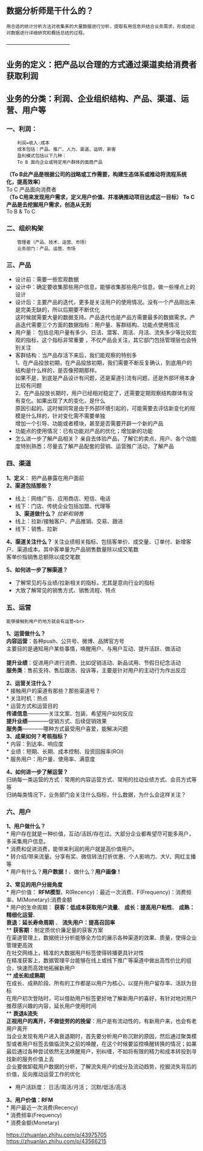 ## 数据分析师是干什么的？
    用合适的统计分析方法对收集来的大量数据进行分析，提取有用信息并结合业务需求，形成结论对数据进行详细研究和概括总结的过程。
————————————

## 业务的定义：把产品以合理的方式通过渠道卖给消费者获取利润

## 业务的分类：利润、企业组织结构、产品、渠道、运营、用户等

### 一、利润：
        利润=收入-成本
        成本包括：产品、推广、人力、渠道、运转、新客
        盈利模式包括以下几种：
        To B 面向企业或特定用户群体的面商产品
   **（To B此产品是根据公司的战略或工作需要，构建生态体系或推动将流程系统化，提高效率）** <br>
        To C  产品面向消费者 <br>
   **（To C用来发现用户需求，定义用户价值、并准确推动项目达成这一目标） To C产品是去挖掘用户需求，创造从无到**<br>
        To B & To C
        
 ### 二、组织构架
        管理者（产品、技术、运营、市场）
        业务部门：产品、运营、市场
        
 
 ### 三、产品
   * 设计前：需要一些宏观数据
   * 设计中：确定要收集那些用户信息，能够收集那些用户信息，做一些埋点上的设计
   * 设计后：主要产品的迭代，更多是关注用户的使用情况。没有一个产品刚出来是完美无缺的，所以后期要不断优化<br>
这时候就需要大量的数据支持。产品迭代也是产品方需要最多的数据需求。产品迭代需要三个方面的数据指标：用户量、客群结构、功能点使用情况
   * 用户量：
 包括总用户量有多少、日活、潜客、周活、月活、流失多少等比较宏观的指标，这个指标非常重要  ，不仅产品会关注，其它部门包括管理层也会特别关注<br>
   * 客群结构：当产品存活下来后，我们能观察的特别多<br>
      1、在产品投放初期，在产品投放初期，我们需要不断反复确认，到底用户的结构是什么样的，是否像预期那样。<br>
    如果不是，到底是产品设计有问题，还是渠道引流有问题，还是外部环境本身比较有问题<br>
      2、在产品投放长期时，用户已经相对稳定了，还需要定期观察结构群体有没有变化。如果出现了大的变化，是什么<br>
    原因引起的。这时候同常是由于外部环境引起的，可能需要去评估新变化的规模是什么样的，针对变化需不需要单独<br>
    增加一个引导、功能或者模块，甚至是否需要开辟一个新的产品<br>
   * 功能点的使用情况：已有功能对产品的优化；增加新的功能
   * 怎么进一步了解产品相关？
  亲自去体验产品，了解它的卖点、用户、各个功能度特别熟悉；尽量去了解产品配套的营销、运营推广活动，了解产品<br>


### 四、渠道
**1、定义**： 把产品暴露在用户面前<br>
**2、渠道包括那些？**
* 线上：网络广告、应用商店、短信、电话
* 线下：门店、传统企业包括加盟、代理等<br>
**3、渠道做什么？**
*拉新和销售*
* 线上：拉新/接触客户、产品推销、交易、跟进
* 线下：销售、拉新

**4、渠道关注什么？**
关注业绩相关指标、包括客单价、成交量、订单付、新增客户、渠道成本。其中客单量为产品销售数量除以成交笔数<br>
客单价指销售总额除以成交笔数

**5、如何进一步了解渠道？**<br>
* 了解常见的与业绩/拉新相关的指标，尤其是意向行业的指标
* 大致了解常见的销售方式、销售流程、特点


### 五、运营

    能够接触到用户的地方就会有运营<br>
    
**1、运营做什么？**<br>
    **内容运营**：各种push、公共号、微博、品牌官方号<br>
    主要目的是通知用户某些事情，唤醒用户、与用户互动、提升活跃、做活动<br>  
    **提升业绩**：促进用户进行消费、比如促销活动、新品试用、节假日纪念活动<br>
    **服务类**：售前支持、售后跟进、投诉等，主要是针对用户的主动行为作出反应 <br>

**2、运营关注什么？**<br>
    * 接触用户的渠道有那些？那些渠道号？<br>
    * 关注时机：热点<br>
    * 运营方式和运营目的<br>
        **传递信息**————关注文案、包装、希望用户如何反应<br>
        **提升业绩**————促销方式、后续促销效果<br>
        **服务类**————哪种方式最受用户喜爱，能解决问题<br>
**3、成果如何？考核指标？**<br>
    * 内容：到达率、响应度<br>
    * 业绩：短期、长期、成本控制、投资回报率(ROI)<br>
    * 服务用户：用户量、使用率、满意度<br>
    
**4、如何进一步了解运营？**<br>
    归纳每一类运营的方式：常用的内容运营方式、常用的拉动业绩方式、会员方式等等<br>
    归纳每类情况下，业务部门会关注什么指标，什么数据，为什么会这样关注？<br>


### 六、用户

**1、用户做什么？**<br>
    * 用户存在就是一种价值，互动/活跃/存在过。大部分企业都希望尽可能多用户，多采集用户信息。<br>
    * 消费和促进消费，能带来利润的用户就是高价值用户。<br>
    * 转介绍/带来流量。分享有奖、微信转法打折优惠、个人影响力、大V、网红主播等<br>
    * 用户有什么？**用户数据！**、做什么？**用户画像！**<br>
    
**2、常见的用户分层角度**<br>
    * 用户价值： **RFM模型**、R(Recency)：最近一次消费、F(Frequency)：消费频率、M(Monetary):消费金额<br>
    * 用户的生命周期： **获客：低成本获取用户流量**、 **成长：提高用户粘性**、 **成熟：精细化运营**、<br>
                     **衰退：延长寿命周期** 、 **流失用户：提高召回率**<br>
     ** **获客期**：制定质优价廉足量的获客方案<br>
            在渠道管理上，数据统计分析能够全方位的展示各种渠道的效果、质量，使得企业管理更高效<br>
            在社交网络上，精准的大数据用户标签使得转播更具针对性<br>
            在精准获客上，数据管理平台能够在线上或线下推广等渠道中做出高性价比的组合，快速而高效地拓展新用户<br>
     ** **成长和成熟期**<br>
            在成长、成熟阶段、所有的工作都是以用户为核心，以提升用户留存率、活跃为目标<br>
            在用户初次登陆时，可以借助用户标签更好地了解新用户的喜好，有针对地对用户推荐感兴趣的内容，延长用户使用时间<br>
     ** **衰退&流失**<br>
            **正视用户的离开，不做徒劳的的挽留**：用户是有流动性的，有新用户来，也会有老用户离开<br>
            当企业发现有用户进入衰退期时，首先要分析用户称沉默的原因，然后通过聚类模型或者用户标签去做临流失之前的唤醒，在这个时候要监控唤醒转换的情况；如果最后通过各种尝试依然无法唤醒用户，别纠缠，不如将有限的精力和成本转投到寻找新的服务价值上去<br>
            企业要做卸载用户数据的分析，了解流失用户的成分及流动趋势，挖掘流失背后的价值，反向推动运营工作的优化<br>
      
* 用户活跃度： 日活/周活/月活； 沉默/低活/高活<br>
    
**3、用户价值：RFM**<br>
    * 用户最近一次消费(Recency)<br>
    * 消费频率(Frequency)<br>
    * 消费金额(Monetary)<br>


    
   

        
    
   https://zhuanlan.zhihu.com/p/43975705 
   https://zhuanlan.zhihu.com/p/43566215
   
